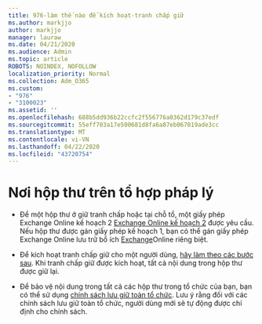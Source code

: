 ```yaml
---
title: 976-làm thế nào để kích hoạt-tranh chấp giữ
ms.author: markjjo
author: markjjo
manager: lauraw
ms.date: 04/21/2020
ms.audience: Admin
ms.topic: article
ROBOTS: NOINDEX, NOFOLLOW
localization_priority: Normal
ms.collection: Adm_O365
ms.custom:
- "976"
- "3100023"
ms.assetid: ''
ms.openlocfilehash: 688b5dd936b22ccfc2f556776a0362d179c37edf
ms.sourcegitcommit: 55eff703a17e500681d8fa6a87eb067019ade3cc
ms.translationtype: MT
ms.contentlocale: vi-VN
ms.lasthandoff: 04/22/2020
ms.locfileid: "43720754"
---
```

# <a name="place-a-mailbox-on-legal-hold"></a>Nơi hộp thư trên tổ hợp pháp lý

- Để một hộp thư ở giữ tranh chấp hoặc tại chỗ tổ, một giấy phép Exchange Online kế hoạch 2 [Exchange Online kế hoạch 2](https://docs.microsoft.com/office365/servicedescriptions/office-365-platform-service-description/office-365-plan-options) được yêu cầu. Nếu hộp thư được gán giấy phép kế hoạch 1, bạn có thể gán giấy phép Exchange Online lưu trữ bổ ích [Exchange](https://docs.microsoft.com/office365/servicedescriptions/exchange-online-archiving-service-description)Online riêng biệt.

- Để kích hoạt tranh chấp giữ cho một người dùng, [hãy làm theo các bước sau](https://docs.microsoft.com/office365/securitycompliance/create-a-litigation-hold). Khi tranh chấp giữ được kích hoạt, tất cả nội dung trong hộp thư được giữ lại.

- Để bảo vệ nội dung trong tất cả các hộp thư trong tổ chức của bạn, bạn có thể sử dụng [chính sách lưu giữ toàn tổ chức](https://docs.microsoft.com/microsoft-365/compliance/retention-policies#applying-a-retention-policy-to-an-entire-organization-or-specific-locations). Lưu ý rằng đối với các chính sách lưu giữ toàn tổ chức, người dùng mới sẽ tự động được chỉ định cho chính sách.
